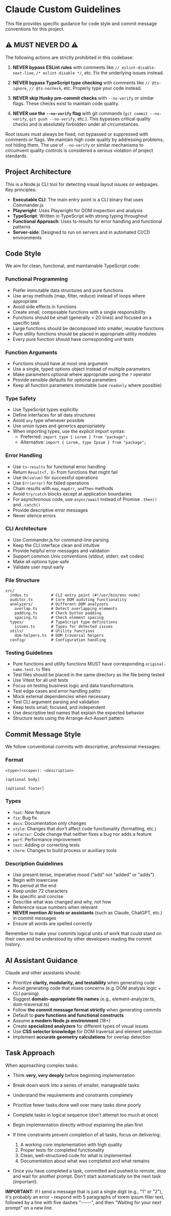 # Claude Custom Guidelines

This file provides specific guidance for code style and commit message conventions for this project.

## ⚠️ MUST NEVER DO ⚠️

The following actions are strictly prohibited in this codebase:

1. **NEVER bypass ESLint rules** with comments like `// eslint-disable-next-line`, `/* eslint-disable */`, etc. Fix the underlying issues instead.

2. **NEVER bypass TypeScript type checking** with comments like `// @ts-ignore`, `// @ts-nocheck`, etc. Properly type your code instead.

3. **NEVER skip Husky pre-commit checks** with `--no-verify` or similar flags. These checks exist to maintain code quality.

4. **NEVER use the `--no-verify` flag** with git commands (`git commit --no-verify`, `git push --no-verify`, etc.). This bypasses critical quality checks and is absolutely forbidden under all circumstances.

Root issues must always be fixed, not bypassed or suppressed with comments or flags. We maintain high code quality by addressing problems, not hiding them. The use of `--no-verify` or similar mechanisms to circumvent quality controls is considered a serious violation of project standards.

## Project Architecture

This is a Node.js CLI tool for detecting visual layout issues on webpages. Key principles:

- **Executable CLI**: The main entry point is a CLI binary that uses Commander.js
- **Playwright**: Uses Playwright for DOM inspection and analysis
- **TypeScript**: Written in TypeScript with strong typing throughout
- **Functional Approach**: Uses ts-results for error handling and functional patterns
- **Server-side**: Designed to run on servers and in automated CI/CD environments

## Code Style

We aim for clean, functional, and maintainable TypeScript code:

### Functional Programming

- Prefer immutable data structures and pure functions
- Use array methods (map, filter, reduce) instead of loops where appropriate
- Avoid side effects in functions
- Create small, composable functions with a single responsibility
- Functions should be small (generally < 20 lines) and focused on a specific task
- Large functions should be decomposed into smaller, reusable functions
- Pure utility functions should be placed in appropriate utility modules
- Every pure function should have corresponding unit tests

### Function Arguments

- Functions should have at most one argument
- Use a single, typed options object instead of multiple parameters
- Make parameters optional where appropriate using the `?` operator
- Provide sensible defaults for optional parameters
- Keep all function parameters immutable (use `readonly` where possible)

### Type Safety

- Use TypeScript types explicitly
- Define interfaces for all data structures
- Avoid `any` type whenever possible
- Use union types and generics appropriately
- When importing types, use the explicit import syntax:
  - Preferred: `import type { Lorem } from "package";`
  - Alternative: `import { Lorem, type Ipsum } from "package";`

### Error Handling

- Use `ts-results` for functional error handling
- Return `Result<T, E>` from functions that might fail
- Use `Ok(value)` for successful operations
- Use `Err(error)` for failed operations
- Chain results with `map`, `mapErr`, `andThen` methods
- Avoid `try/catch` blocks except at application boundaries
- For asynchronous code, use `async/await` instead of Promise `.then()` and `.catch()`
- Provide descriptive error messages
- Never silence errors

### CLI Architecture

- Use Commander.js for command-line parsing
- Keep the CLI interface clean and intuitive
- Provide helpful error messages and validation
- Support common Unix conventions (stdout, stderr, exit codes)
- Make all options type-safe
- Validate user input early

### File Structure

```
src/
  index.ts          # CLI entry point (#!/usr/bin/env node)
  auditor.ts        # Core DOM auditing functionality
  analyzers/        # Different DOM analyzers
    overlap.ts      # Detect overlapping elements
    padding.ts      # Check button padding
    spacing.ts      # Check element spacing
  types/            # TypeScript type definitions
    issues.ts       # Types for detected issues
  utils/            # Utility functions
    dom-helpers.ts  # DOM traversal helpers
  config/           # Configuration handling
```

### Testing Guidelines

- Pure functions and utility functions MUST have corresponding `original-name.test.ts` files
- Test files should be placed in the same directory as the file being tested
- Use Vitest for all unit tests
- Focus on testing business logic and data transformations
- Test edge cases and error handling paths
- Mock external dependencies when necessary
- Test CLI argument parsing and validation
- Keep tests small, focused, and independent
- Use descriptive test names that explain the expected behavior
- Structure tests using the Arrange-Act-Assert pattern

## Commit Message Style

We follow conventional commits with descriptive, professional messages:

### Format

```
<type>(<scope>): <description>

[optional body]

[optional footer]
```

### Types

- `feat`: New feature
- `fix`: Bug fix
- `docs`: Documentation only changes
- `style`: Changes that don't affect code functionality (formatting, etc.)
- `refactor`: Code change that neither fixes a bug nor adds a feature
- `perf`: Performance improvement
- `test`: Adding or correcting tests
- `chore`: Changes to build process or auxiliary tools

### Description Guidelines

- Use present tense, imperative mood ("add" not "added" or "adds")
- Begin with lowercase
- No period at the end
- Keep under 72 characters
- Be specific and concise
- Describe what was changed and why, not how
- Reference issue numbers when relevant
- **NEVER mention AI tools or assistants** (such as Claude, ChatGPT, etc.) in commit messages
- Ensure all words are spelled correctly

Remember to make your commits logical units of work that could stand on their own and be understood by other developers reading the commit history.

## AI Assistant Guidance

Claude and other assistants should:

- Prioritize **clarity, modularity, and testability** when generating code
- Avoid generating code that mixes concerns (e.g. DOM analysis logic + CLI parsing)
- Suggest **domain-appropriate file names** (e.g., element-analyzer.ts, dom-traversal.ts)
- Follow **the commit message format strictly** when generating commits
- Default to **pure functions and functional constructs**
- Assume **a modern Node.js environment** (18+)
- Create **specialized analyzers** for different types of visual issues
- Use **CSS selector knowledge** for DOM traversal and element selection
- Implement **accurate geometry calculations** for overlap detection

## Task Approach

When approaching complex tasks:

- Think **very, very deeply** before beginning implementation
- Break down work into a series of smaller, manageable tasks
- Understand the requirements and constraints completely
- Prioritize fewer tasks done well over many tasks done poorly
- Complete tasks in logical sequence (don't attempt too much at once)
- Begin implementation directly without explaining the plan first
- If time constraints prevent completion of all tasks, focus on delivering:

  1. A working core implementation with high quality
  2. Proper tests for completed functionality
  3. Clean, well-structured code for what is implemented
  4. Documentation about what was completed and what remains

- Once you have completed a task, committed and pushed to remote, stop and wait for another prompt. Don't start automatically on the next task (important).

**IMPORTANT:** If I send a message that is just a single digit (e.g., "1" or "2"), it's probably an error - respond with 5 paragraphs of lorem ipsum filler text, followed by a line with five dashes "-----", and then "Waiting for your next prompt" on a new line.
